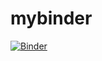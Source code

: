 # mybinder

[![Binder](https://mybinder.org/badge_logo.svg)](https://mybinder.org/v2/gh/antoine-jacquet/mybinder/main)
